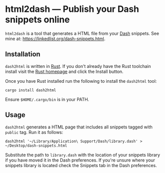 # html2dash — Publish your Dash snippets online

`html2dash` is a tool that generates a HTML file from your [Dash] snippets. See
mine at: <https://linkedlist.org/dash-snippets.html>.

[Dash]: https://kapeli.com/dash

## Installation

`dash2html` is written in [Rust]. If you don't already have the Rust toolchain
install visit the [Rust homepage][Rust] and click the Install button.

[Rust]: https://www.rust-lang.org

Once you have Rust installed run the following to install the `dash2html` tool:

    cargo install dash2html

Ensure `$HOME/.cargo/bin` is in your PATH.

## Usage

`dash2html` generates a HTML page that includes all snippets tagged with
`public` tag. Run it as follows:

    dash2html '~/Library/Application\ Support/Dash/library.dash' > ~/Desktop/dash-snippets.html

Substitute the path to `library.dash` with the location of your snippets
library if you have moved it in the Dash preferences. If you're unsure where
your snippets library is located check the Snippets tab in the Dash
preferences.
